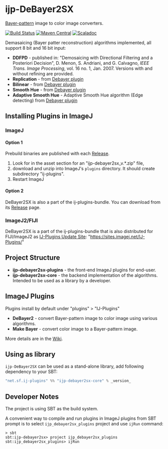 # ijp-DeBayer2SX
[Bayer-pattern][bayer-filter] image to color image converters.

[![Build Status](https://travis-ci.org/ij-plugins/ijp-DeBayer2SX.svg?branch=master)](https://travis-ci.org/ij-plugins/ijp-DeBayer2SX)
[![Maven Central](https://maven-badges.herokuapp.com/maven-central/net.sf.ij-plugins/ijp-debayer2sx-core_2.13/badge.svg)](https://maven-badges.herokuapp.com/maven-central/net.sf.ij-plugins/ijp-debayer2sx-core_2.13)
[![Scaladoc](https://javadoc.io/badge2/net.sf.ij-plugins/ijp-debayer2sx-core_2.13/scaladoc.svg)](https://javadoc.io/doc/net.sf.ij-plugins/ijp-debayer2sx-core_2.13)

Demasaicing (Bayer patter reconstruction) algorithms implemented, all support 8 bit and 16 bit input:

* __DDFPD__ - published in: "Demosaicing with Directional Filtering and a Posteriori Decision", D. Menon, S. Andriani,
  and G. Calvagno, _IEEE Trans. Image Processing_, vol. 16 no. 1, Jan. 2007. Versions with and without refining are
  provided.
* __Replication__ - from [Debayer plugin][debayer]
* __Bilinear__ - from [Debayer plugin][debayer]
* __Smooth Hue__ - from [Debayer plugin][debayer]
* __Adaptive Smooth Hue__ - Adaptive Smooth Hue algorithm (Edge detecting) from [Debayer plugin][debayer]

## Installing Plugins in ImageJ

### ImageJ

#### Option 1

Prebuild binaries are published with each [Release](https://github.com/ij-plugins/ijp-DeBayer2SX/releases).

1. Look for in the asset section for an "ijp-debayer2sx_v.*.zip" file,
2. download and unzip into ImageJ's `plugins` directory. It should create subdirectory "ij-plugins".
3. Restart ImageJ

#### Option 2

DeBayer2SX is also a part of the ij-plugins-bundle. You can download from
its [Release](https://github.com/ij-plugins/ij-plugins-bundle/releases) page.

### ImageJ2/FIJI

DeBayer2SX is a part of the ij-plugins-bundle that is also distributed for FIJI/ImageJ2
as [IJ-Plugins Update Site](https://sites.imagej.net/IJ-Plugins/): "https://sites.imagej.net/IJ-Plugins/"

## Project Structure

* __ijp-debayer2sx-plugins__ - the front-end ImageJ plugins for end-user.
* __ijp-debayer2sx-core__ - the backend implementation of the algorithms. Intended to be used as a library by a
  developer.

## ImageJ Plugins

Plugins install by default under "plugins" > "IJ-Plugins"

* __DeBayer2__ - convert Bayer-pattern image to color image using various algorithms.
* __Make Bayer__ - convert color image to a Bayer-pattern image.

More details are in the [Wiki].

## Using as library

`ijp-DeBayer2SX` can be used as a stand-alone library, add following dependency to your SBT:

```scala
"net.sf.ij-plugins" %% "ijp-debayer2sx-core" % _version_
```

## Developer Notes

The project is using SBT as the build system.

A convenient way to compile and run plugins in ImageJ plugins from SBT prompt is to select `ijp_debayer2sx_plugins` project and use `ijRun` command:

```
> sbt
sbt:ijp-debayer2sx> project ijp_debayer2sx_plugins
sbt:ijp_debayer2sx_plugins> ijRun

```

[bayer-filter]: https://en.wikipedia.org/wiki/Bayer_filter

[debayer]: https://github.com/ij-plugins/ijp-DeBayer2SX/wiki/DeBayer1

[Wiki]: https://github.com/ij-plugins/ijp-DeBayer2SX/wiki
